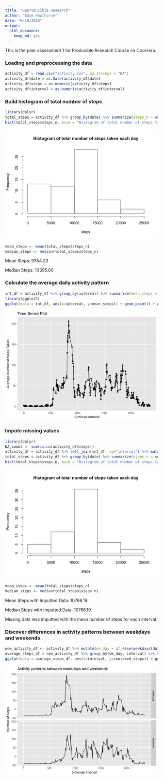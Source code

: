 ```yaml
---
title: "Reproducible Research"
author: "Edie Hawthorne"
date: "6/19/2018"
output:
  html_document:
    keep_md: yes
---
```




This is the peer assessment 1 for Producible Research Course on Coursera.

### Loading and preprocessing the data


```r
activity_df = read.csv("activity.csv", na.strings = "NA") 
activity_df$date = as.Date(activity_df$date)
activity_df$steps = as.numeric(activity_df$steps)
activity_df$interval = as.numeric(activity_df$interval)
```

### Build histogram of total number of steps


```r
library(dplyr)
total_steps = activity_df %>% group_by(date) %>% summarize(steps_n = sum(steps, na.rm = TRUE))
hist(total_steps$steps_n, main = "Histogram of total number of steps taken each day", xlab = "steps")
```

![](PA1_template_files/figure-html/hist-1.png)<!-- -->

```r
mean_steps <- mean(total_steps$steps_n)
median_steps <- median(total_steps$steps_n)
```

Mean Steps: 9354.23

Median Steps: 10395.00

### Calculate the average daily activity pattern


```r
int_df = activity_df %>% group_by(interval) %>% summarise(mean_steps = mean(steps, na.rm = T))
library(ggplot2)
ggplot(data = int_df, aes(x=interval, y=mean_steps)) + geom_point() + geom_line() + labs(title = "Time Series Plot", x = "5-minute Interval", y = "Average Number of Steps Taken")
```

![](PA1_template_files/figure-html/avg_daily-1.png)<!-- -->

### Impute missing values


```r
library(dplyr)
NA_count <- sum(is.na(activity_df$steps))
activity_df = activity_df %>% left_join(int_df, by="interval") %>% mutate(steps = if_else(is.na(steps), mean_steps, steps))
total_steps = activity_df %>% group_by(date) %>% summarize(steps_n = sum(steps, na.rm = TRUE))
hist(total_steps$steps_n, main = "Histogram of total number of steps taken each day", xlab = "steps")
```

![](PA1_template_files/figure-html/impute-1.png)<!-- -->

```r
mean_steps <- mean(total_steps$steps_n)
median_steps <- median(total_steps$steps_n)
```

Mean Steps with Imputted Data: 10766.19

Median Steps with Imputted Data: 10766.19

Missing data was imputted with the mean number of steps for each interval.

### Discover differences in activity patterns between weekdays and weekends


```r
new_activity_df <- activity_df %>% mutate(wk_day = if_else(weekdays(date) %in% c("Monday","Tuesday","Wednesday","Thursday","Friday"), "weekday", "weekend"))
average_steps_df = new_activity_df %>% group_by(wk_day, interval) %>% summarize(steps_n2 = mean(steps, na.rm = TRUE)) %>% mutate(centered_steps = steps_n2 - mean(steps_n2))
ggplot(data = average_steps_df, aes(x=interval, y=centered_steps)) + geom_line() + labs(title = "Activity patterns between weekdays and weekends", x = "5-minute Interval", y = "Number of steps") + facet_grid(wk_day~.) 
```

![](PA1_template_files/figure-html/diff_weekdays-1.png)<!-- -->
